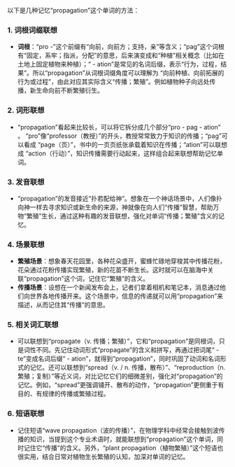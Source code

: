 以下是几种记忆“propagation”这个单词的方法：

### 1. 词根词缀联想
 - **词根**：“pro -”这个前缀有“向前，向前方；支持，亲”等含义；“pag”这个词根有“固定，系牢；指派，分配”的意思，后来演变成和“种植”相关概念（比如在土地上固定植物来种植）；“ - ation”是常见的名词后缀，表示“行为，过程，结果”。所以“propagation”从词根词缀角度可以理解为 “向前种植、向前拓展的行为或过程”，由此对应其实际含义“传播；繁殖”。例如植物种子向远处传播，新生命向前不断繁殖衍生。

### 2. 词形联想
 - “propagation”看起来比较长，可以将它拆分成几个部分“pro - pag - ation” 。 “pro”像“professor（教授）”的开头，教授常常致力于知识的传播；“pag”可以看成 “page（页）”，书中的一页页纸张承载着知识在传播；“ation”可以联想成 “action（行动）”，知识传播需要行动起来，这样组合起来联想帮助记忆单词。

### 3. 发音联想
 - “propagation”的发音接近“扑若配给神”。想象在一个神话场景中，人们像扑向神一样去寻求知识或新生命的来源，神就像在向人们“传播”智慧，帮助万物“繁殖”生长，通过这种有趣的发音联想，强化对单词“传播；繁殖”含义的记忆。

### 4. 场景联想
 - **繁殖场景**：想象春天花园里，各种花朵盛开，蜜蜂忙碌地穿梭其中传播花粉，花朵通过花粉传播实现繁殖，新的花苗不断生长。这时就可以在脑海中关联“propagation”这个词，记住它“繁殖”的含义。 
 - **传播场景**：设想在一个新闻发布会上，记者们拿着相机和笔记本，消息通过他们向世界各地传播开来。这个场景中，信息的传递就可以用“propagation”来描述，从而记住其“传播”的意思。

### 5. 相关词汇联想
 - 可以联想到“propagate（v. 传播；繁殖）”，它和“propagation”是同根词，只是词性不同。先记住动词形式“propagate”的含义和拼写，再通过把词尾“ - te”变成名词后缀“ - ation”，就得到“propagation”，同时巩固了动词和名词形式的记忆。还可以联想到“spread（v. / n. 传播，散布）”、“reproduction（n. 繁殖；复制）”等近义词，对比记忆它们的细微差别，强化对“propagation”的记忆。例如，“spread”更强调铺开、散布的动作，“propagation”更侧重于有目的、有规律的传播或繁殖过程。

### 6. 短语联想
 - 记住短语“wave propagation（波的传播）”，在物理学科中经常会接触到波传播的知识，当提到这个专业术语时，就能联想到“propagation”这个单词，同时记住它“传播”的含义。另外，“plant propagation（植物繁殖）”这个短语也很实用，结合日常对植物生长繁殖的认知，加深对单词的记忆。 